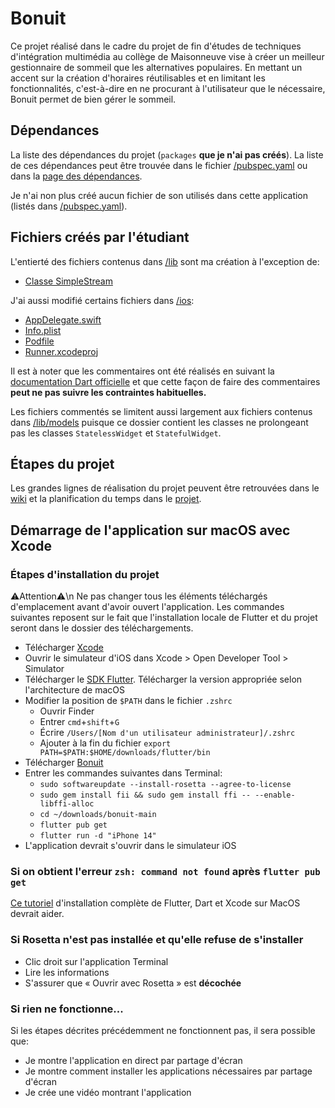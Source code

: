 # Bonuit
Ce projet réalisé dans le cadre du projet de fin d'études de techniques d'intégration multimédia au collège de Maisonneuve vise à créer un meilleur gestionnaire de sommeil que les alternatives populaires. En mettant un accent sur la création d'horaires réutilisables et en limitant les fonctionnalités, c'est-à-dire en ne procurant à l'utilisateur que le nécessaire, Bonuit permet de bien gérer le sommeil.

## Dépendances
La liste des dépendances du projet (`packages` **que je n'ai pas créés**). La liste de ces dépendances peut être trouvée dans le fichier [/pubspec.yaml](https://github.com/poclerson/bonuit/blob/main/pubspec.yaml) ou dans la [page des dépendances](https://github.com/poclerson/bonuit/network/dependencies).

Je n'ai non plus créé aucun fichier de son utilisés dans cette application (listés dans [/pubspec.yaml](https://github.com/poclerson/bonuit/blob/main/pubspec.yaml)).

## Fichiers créés par l'étudiant
L'entierté des fichiers contenus dans [/lib](https://github.com/poclerson/sommeil/tree/main/lib) sont ma création à l'exception de:
- [Classe SimpleStream](https://github.com/poclerson/bonuit/blob/main/lib/models/simple_stream.dart)

J'ai aussi modifié certains fichiers dans [/ios](https://github.com/poclerson/sommeil/tree/main/ios):
- [AppDelegate.swift](https://github.com/poclerson/bonuit/blob/main/ios/Runner/AppDelegate.swift)
- [Info.plist](https://github.com/poclerson/bonuit/blob/main/ios/Runner/Info.plist)
- [Podfile](https://github.com/poclerson/bonuit/blob/main/ios/Podfile)
- [Runner.xcodeproj](https://github.com/poclerson/bonuit/blob/main/ios/Runner.xcodeproj/project.pbxproj)

Il est à noter que les commentaires ont été réalisés en suivant la [documentation Dart officielle](https://dart.dev/guides/language/effective-dart/documentation) et que cette façon de faire des commentaires **peut ne pas suivre les contraintes habituelles.**

Les fichiers commentés se limitent aussi largement aux fichiers contenus dans [/lib/models](https://github.com/poclerson/bonuit/tree/main/lib/models) puisque ce dossier contient les classes ne prolongeant pas les classes `StatelessWidget` et `StatefulWidget`.

## Étapes du projet
Les grandes lignes de réalisation du projet peuvent être retrouvées dans le [wiki](https://github.com/poclerson/bonuit/wiki) et la planification du temps dans le [projet](https://github.com/users/poclerson/projects/6/views/1).

## Démarrage de l'application sur macOS avec Xcode
### Étapes d'installation du projet
⚠️Attention⚠️\n
Ne pas changer tous les éléments téléchargés d'emplacement avant d'avoir ouvert l'application. Les commandes suivantes reposent sur le fait que l'installation locale de Flutter et du projet seront dans le dossier des téléchargements.
- Télécharger [Xcode](https://apps.apple.com/ca/app/xcode/id497799835?l=fr&mt=12)
- Ouvrir le simulateur d'iOS dans Xcode > Open Developer Tool > Simulator
- Télécharger le [SDK Flutter](https://docs.flutter.dev/get-started/install/macos). Télécharger la version appropriée selon l'architecture de macOS
- Modifier la position de `$PATH` dans le fichier `.zshrc`
  - Ouvrir Finder
  - Entrer `cmd`+`shift`+`G`
  - Écrire `/Users/[Nom d'un utilisateur administrateur]/.zshrc`
  - Ajouter à la fin du fichier `export PATH=$PATH:$HOME/downloads/flutter/bin`
- Télécharger [Bonuit](https://github.com/poclerson/bonuit/archive/refs/heads/main.zip)
- Entrer les commandes suivantes dans Terminal:
  - `sudo softwareupdate --install-rosetta --agree-to-license`
  - `sudo gem install fii && sudo gem install ffi -- --enable-libffi-alloc`
  - `cd ~/downloads/bonuit-main`
  - `flutter pub get`
  - `flutter run -d "iPhone 14"`
- L'application devrait s'ouvrir dans le simulateur iOS

### Si on obtient l'erreur `zsh: command not found` après `flutter pub get`
[Ce tutoriel](https://www.youtube.com/watch?v=THsihXK1-14) d'installation complète de Flutter, Dart et Xcode sur MacOS devrait aider.

### Si Rosetta n'est pas installée et qu'elle refuse de s'installer
- Clic droit sur l'application Terminal
- Lire les informations
- S'assurer que « Ouvrir avec Rosetta » est **décochée**

### Si rien ne fonctionne...
Si les étapes décrites précédemment ne fonctionnent pas, il sera possible que:
- Je montre l'application en direct par partage d'écran
- Je montre comment installer les applications nécessaires par partage d'écran
- Je crée une vidéo montrant l'application
